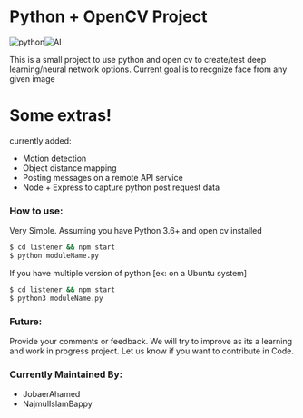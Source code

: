 # Python + OpenCV Project

![python](https://img.icons8.com/color/48/000000/python.png)![AI](https://img.icons8.com/color/48/000000/learning.png)

This is a small project to use python and open cv to create/test deep learning/neural network options. Current goal is to recgnize face from any given image

# Some extras!
currently added:
  - Motion detection
  - Object distance mapping
  - Posting messages on a remote API service
  - Node + Express to capture python post request data



### How to use:
Very Simple. Assuming you have Python 3.6+ and open cv installed
```sh
$ cd listener && npm start
$ python moduleName.py
```
If you have multiple version of python [ex: on a Ubuntu system]
```sh
$ cd listener && npm start
$ python3 moduleName.py
```


### Future:
Provide your comments or feedback. We will try to improve as its a learning and work in progress project. Let us know if you want to contribute in Code.
### Currently Maintained By:
* JobaerAhamed
* NajmulIslamBappy

